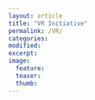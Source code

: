```yaml
---
layout: article
title: "VR Initiative"
permalink: /VR/
categories: 
modified:
excerpt:
image:
  feature:
  teaser:
  thumb:
---
```

